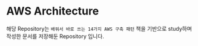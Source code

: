 # AWS Architecture
해당 Repository는 ```배워서 바로 쓰는 14가지 AWS 구축 패턴``` 책을 기반으로 study하며 작성한 문서를 저장해둔 Repository 입니다.